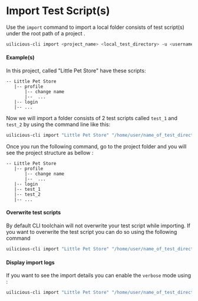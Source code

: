 # Import Test Script\(s\)

Use the `import` command to import a local folder consists of test script\(s\) under the root path of a project .

```bash
uilicious-cli import <project_name> <local_test_directory> -u <username> -p <password
```

#### Example\(s\)

In this project, called "Little Pet Store" have these scripts:

```
-- Little Pet Store
   |-- profile
       |-- change name
       |--  ...
   |-- login
   |-- ...
```

Now we will import a folder consists of 2 test scripts called `test_1` and `test_2` by using the command line like this:

```bash
uilicious-cli import "Little Pet Store" "/home/user/name_of_test_directory/" -u john -p supersecretpassword
```

Once you run the following command, go to the project folder and you will see the project structure as bellow :

```
-- Little Pet Store
   |-- profile
       |-- change name
       |--  ...
   |-- login
   |-- test_1
   |-- test_2
   |-- ...
```

#### Overwrite test scripts

By default CLI toolchain will not overwrite your test script while importing. If you want to overwrite the test script you can do so using the following command

```bash
uilicious-cli import "Little Pet Store" "/home/user/name_of_test_directory/" --overwrite -u john -p supersecretpassword
```

#### Display import logs

If you want to see the import details you can enable the `verbose` mode using :

```bash
uilicious-cli import "Little Pet Store" "/home/user/name_of_test_directory/" --verbose -u john -p supersecretpassword
```



